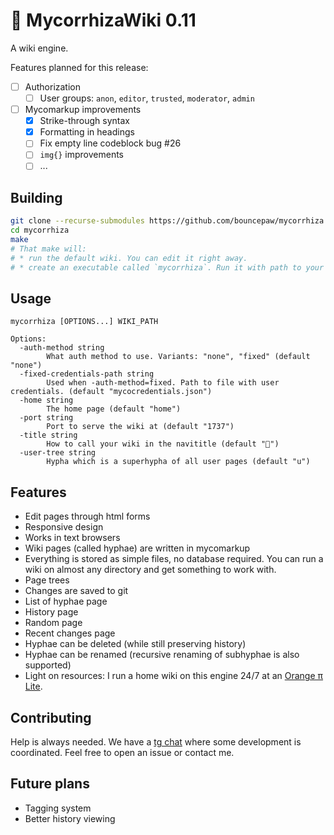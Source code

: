 # 🍄 MycorrhizaWiki 0.11
A wiki engine.

Features planned for this release:
* [ ] Authorization
  * [ ] User groups: `anon`, `editor`, `trusted`, `moderator`, `admin`
* [ ] Mycomarkup improvements
  * [x] Strike-through syntax
  * [x] Formatting in headings
  * [ ] Fix empty line codeblock bug #26
  * [ ] `img{}` improvements
  * [ ] ...

## Building
```sh
git clone --recurse-submodules https://github.com/bouncepaw/mycorrhiza
cd mycorrhiza
make
# That make will:
# * run the default wiki. You can edit it right away.
# * create an executable called `mycorrhiza`. Run it with path to your wiki.
```

## Usage
```
mycorrhiza [OPTIONS...] WIKI_PATH

Options:
  -auth-method string
        What auth method to use. Variants: "none", "fixed" (default "none")
  -fixed-credentials-path string
        Used when -auth-method=fixed. Path to file with user credentials. (default "mycocredentials.json")
  -home string
        The home page (default "home")
  -port string
        Port to serve the wiki at (default "1737")
  -title string
        How to call your wiki in the navititle (default "🍄")
  -user-tree string
        Hypha which is a superhypha of all user pages (default "u")
```

## Features
* Edit pages through html forms
* Responsive design
* Works in text browsers
* Wiki pages (called hyphae) are written in mycomarkup
* Everything is stored as simple files, no database required. You can run a wiki on almost any directory and get something to work with.
* Page trees
* Changes are saved to git
* List of hyphae page
* History page
* Random page
* Recent changes page
* Hyphae can be deleted (while still preserving history)
* Hyphae can be renamed (recursive renaming of subhyphae is also supported)
* Light on resources: I run a home wiki on this engine 24/7 at an [Orange π Lite](http://www.orangepi.org/orangepilite/).

## Contributing
Help is always needed. We have a [tg chat](https://t.me/mycorrhizadev) where some development is coordinated. Feel free to open an issue or contact me.

## Future plans
* Tagging system
* Better history viewing
